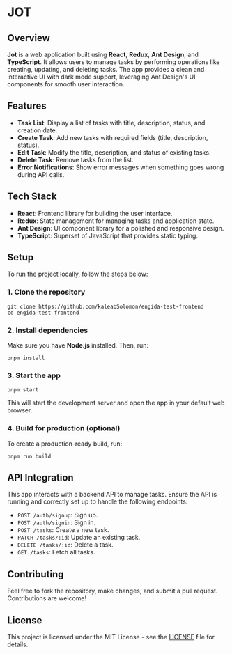 # JOT

## Overview

**Jot** is a web application built using **React**, **Redux**, **Ant Design**, and **TypeScript**. It allows users to manage tasks by performing operations like creating, updating, and deleting tasks. The app provides a clean and interactive UI with dark mode support, leveraging Ant Design's UI components for smooth user interaction.

## Features

- **Task List**: Display a list of tasks with title, description, status, and creation date.
- **Create Task**: Add new tasks with required fields (title, description, status).
- **Edit Task**: Modify the title, description, and status of existing tasks.
- **Delete Task**: Remove tasks from the list.
- **Error Notifications**: Show error messages when something goes wrong during API calls.

## Tech Stack

- **React**: Frontend library for building the user interface.
- **Redux**: State management for managing tasks and application state.
- **Ant Design**: UI component library for a polished and responsive design.
- **TypeScript**: Superset of JavaScript that provides static typing.

## Setup

To run the project locally, follow the steps below:

### 1. Clone the repository

```
git clone https://github.com/kaleabSolomon/engida-test-frontend
cd engida-test-frontend
```

### 2. Install dependencies

Make sure you have **Node.js** installed. Then, run:

```
pnpm install
```

### 3. Start the app

```
pnpm start
```

This will start the development server and open the app in your default web browser.

### 4. Build for production (optional)

To create a production-ready build, run:

```
pnpm run build
```

## API Integration

This app interacts with a backend API to manage tasks. Ensure the API is running and correctly set up to handle the following endpoints:

- `POST /auth/signup`: Sign up.
- `POST /auth/signin`: Sign in.
- `POST /tasks`: Create a new task.
- `PATCH /tasks/:id`: Update an existing task.
- `DELETE /tasks/:id`: Delete a task.
- `GET /tasks`: Fetch all tasks.

## Contributing

Feel free to fork the repository, make changes, and submit a pull request. Contributions are welcome!

## License

This project is licensed under the MIT License - see the [LICENSE](LICENSE) file for details.
